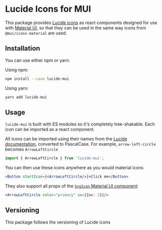 # Lucide Icons for MUI
This package provides [Lucide icons](https://lucide.dev/) as react components designed for use with [Material UI](https://mui.com/material-ui/), so that they can be used in the same way icons from `@mui/icons-material` are used.

## Installation
You can use either npm or yarn:

Using npm:

```bash
npm install --save lucide-mui
```
Using yarn:

```bash
yarn add lucide-mui
```
## Usage
`lucide-mui` is built with ES modules so it's completely tree-shakable. Each icon can be imported as a react component.


All icons can be imported using their names from the [Lucide documentation](https://lucide.dev/), converted to PascalCase.
For example, `arrow-left-circle` becomes `ArrowLeftCircle`
```jsx
import { ArrowLeftCircle } from 'lucide-mui';
```
You can then use these icons anywhere as you would material icons

```jsx
<Button startIcon={<ArrowLeftCircle/>}>Click me</Button>
```

They also support all props of the [`SvgIcon` Material UI component](https://mui.com/material-ui/api/svg-icon/):
```jsx
<ArrowLeftCircle color="primary" sx={{mx: 2}}/>
```

## Versioning
This package follows the versioning of Lucide icons
